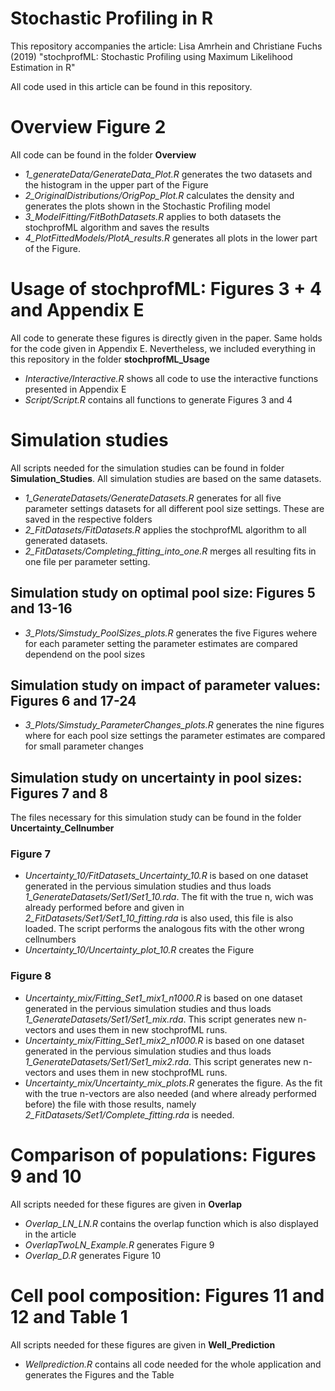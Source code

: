 # Stochastic Profiling in R
This repository accompanies the article: Lisa Amrhein and Christiane Fuchs (2019) "stochprofML: Stochastic Profiling using Maximum Likelihood Estimation in R" 

All code used in this article can be found in this repository. 

# Overview Figure 2
All code can be found in the folder **Overview**
- *1_generateData/GenerateData_Plot.R* generates the two datasets and the histogram in the upper part of the Figure
- *2_OriginalDistributions/OrigPop_Plot.R* calculates the density and generates the plots shown in the Stochastic Profiling model
- *3_ModelFitting/FitBothDatasets.R* applies to both datasets the stochprofML algorithm and saves the results
- *4_PlotFittedModels/PlotA_results.R* generates all plots in the lower part of the Figure. 

# Usage of stochprofML: Figures 3 + 4 and Appendix E
All code to generate these figures is directly given in the paper. Same holds for the code given in Appendix E. Nevertheless, we included everything in this repository in the folder **stochprofML_Usage**
- *Interactive/Interactive.R* shows all code to use the interactive functions presented in Appendix E
- *Script/Script.R* contains all functions to generate Figures 3 and 4

# Simulation studies
All scripts needed for the simulation studies can be found in folder **Simulation_Studies**. All simulation studies are based on the same datasets.
- *1_GenerateDatasets/GenerateDatasets.R* generates for all five parameter settings datasets for all different pool size settings. These are saved in the respective folders
- *2_FitDatasets/FitDatasets.R* applies the stochprofML algorithm to all generated datasets. 
- *2_FitDatasets/Completing_fitting_into_one.R* merges all resulting fits in one file per parameter setting.

## Simulation study on optimal pool size: Figures 5 and 13-16
- *3_Plots/Simstudy_PoolSizes_plots.R* generates the five Figures wehere for each parameter setting the parameter estimates are compared dependend on the pool sizes
## Simulation study on impact of parameter values: Figures 6 and 17-24
-  *3_Plots/Simstudy_ParameterChanges_plots.R* generates the nine figures where for each pool size settings the parameter estimates are compared for small parameter changes

## Simulation study on uncertainty in pool sizes: Figures 7 and 8
The files necessary for this simulation study can be found in the folder **Uncertainty_Cellnumber**

### Figure 7
- *Uncertainty_10/FitDatasets_Uncertainty_10.R* is based on one dataset generated in the pervious simulation studies and thus loads *1_GenerateDatasets/Set1/Set1_10.rda*. 
  The fit with the true n, wich was already performed before and given in *2_FitDatasets/Set1/Set1_10_fitting.rda* is also used, this file is also loaded. The script performs the analogous
  fits with the other wrong cellnumbers
- *Uncertainty_10/Uncertainty_plot_10.R* creates the Figure

### Figure 8
- *Uncertainty_mix/Fitting_Set1_mix1_n1000.R* is based on one dataset generated in the pervious simulation studies and thus loads *1_GenerateDatasets/Set1/Set1_mix.rda*. 
  This script generates new n-vectors and uses them in new stochprofML runs.
- *Uncertainty_mix/Fitting_Set1_mix2_n1000.R* is based on one dataset generated in the pervious simulation studies and thus loads *1_GenerateDatasets/Set1/Set1_mix2.rda*. 
  This script generates new n-vectors and uses them in new stochprofML runs.
- *Uncertainty_mix/Uncertainty_mix_plots.R* generates the figure. As the fit with the true n-vectors are also needed (and where already performed before) the file with those results, namely 
  *2_FitDatasets/Set1/Complete_fitting.rda* is needed.

# Comparison of populations: Figures 9 and 10
All scripts needed for these figures are given in **Overlap**
- *Overlap_LN_LN.R* contains the overlap function which is also displayed in the article
- *OverlapTwoLN_Example.R* generates Figure 9
- *Overlap_D.R* generates Figure 10

# Cell pool composition: Figures 11 and 12 and Table 1
All scripts needed for these figures are given in **Well_Prediction**
- *Wellprediction.R* contains all code needed for the whole application and generates the Figures and the Table


